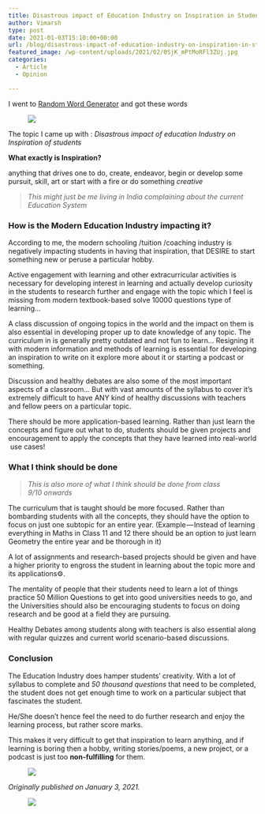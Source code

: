 ```yaml
---
title: Disastrous impact of Education Industry on Inspiration in Students
author: Vimarsh
type: post
date: 2021-01-03T15:10:00+00:00
url: /blog/disastrous-impact-of-education-industry-on-inspiration-in-students/
featured_image: /wp-content/uploads/2021/02/0SjK_mPtMoRFl3ZUj.jpg
categories:
  - Article
  - Opinion

---
```

I went to [Random Word Generator][1] and got these&nbsp;words<figure class="wp-block-image">

![][2] </figure> 

The topic I came up with&nbsp;: _Disastrous impact of education Industry on Inspiration of&nbsp;students_

**What exactly is Inspiration?**

anything that drives one to do, create, endeavor, begin or develop some pursuit, skill, art or start with a fire or do something _creative_

<blockquote class="wp-block-quote">
  <p>
    <em>This might just be me living in India complaining about the current Education System</em>
  </p>
</blockquote>

### How is the Modern Education Industry impacting it?

According to me, the modern schooling /tuition /coaching industry is negatively impacting students in having that inspiration, that DESIRE to start something new or peruse a particular hobby.

Active engagement with learning and other extracurricular activities is necessary for developing interest in learning and actually develop curiosity in the students to research further and engage with the topic which I feel is missing from modern textbook-based solve 10000 questions type of learning…

A class discussion of ongoing topics in the world and the impact on them is also essential in developing proper up to date knowledge of any topic. The curriculum in is generally pretty outdated and not fun to learn… Resigning it with modern information and methods of learning is essential for developing an inspiration to write on it explore more about it or starting a podcast or something.

Discussion and healthy debates are also some of the most important aspects of a classroom… But with vast amounts of the syllabus to cover it’s extremely difficult to have ANY kind of healthy discussions with teachers and fellow peers on a particular topic.

There should be more application-based learning. Rather than just learn the concepts and figure out what to do, students should be given projects and encouragement to apply the concepts that they have learned into real-world ️ use&nbsp;cases!

### What I think should be&nbsp;done

<blockquote class="wp-block-quote">
  <p>
    <em>This is also more of what I think should be done from class 9/10&nbsp;onwards</em>
  </p>
</blockquote>

The curriculum that is taught should be more focused. Rather than bombarding students with all the concepts, they should have the option to focus on just one subtopic for an entire year. (Example — Instead of learning everything in Maths in Class 11 and 12 there should be an option to just learn Geometry the entire year and be thorough in&nbsp;it)

A lot of assignments and research-based projects should be given and have a higher priority to engross the student in learning about the topic more and its applications⚙.

The mentality of people that their students need to learn a lot of things practice 50 Million Questions to get into good universities needs to go, and the Universities should also be encouraging students to focus on doing research and be good at a field they are pursuing.

Healthy Debates among students along with teachers is also essential along with regular quizzes and current world scenario-based discussions.

### Conclusion

The Education Industry does hamper students’ creativity. With a lot of syllabus to complete and _50 thousand questions_ that need to be completed, the student does not get enough time to work on a particular subject that fascinates the&nbsp;student.

He/She doesn’t hence feel the need to do further research and enjoy the learning process, but rather score&nbsp;marks.

This makes it very difficult to get that inspiration to learn anything, and if learning is boring then a hobby, writing stories/poems, a new project, or a podcast is just too **non-fulfilling** for&nbsp;them.<figure class="wp-block-image">

![][3] </figure> 

_Originally published on January 3,&nbsp;2021._<figure class="wp-block-image">

![][4] </figure>

 [1]: https://randomwordgenerator.com/
 [2]: https://vimarsh.info/wp-content/uploads/2021/02/img_6022bc030ce0c.jpg
 [3]: https://vimarsh.info/wp-content/uploads/2021/02/img_6022bc037f633.jpg
 [4]: https://vimarsh.info/wp-content/uploads/2021/02/img_6022bc043ef82.gif